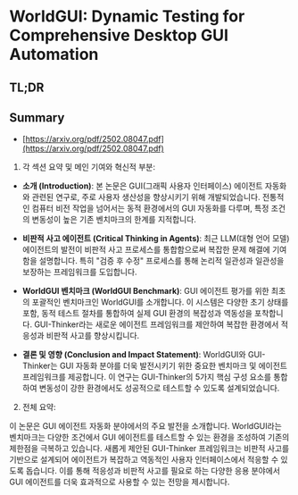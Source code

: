 # WorldGUI: Dynamic Testing for Comprehensive Desktop GUI Automation
## TL;DR
## Summary
- [https://arxiv.org/pdf/2502.08047.pdf](https://arxiv.org/pdf/2502.08047.pdf)

1. 각 섹션 요약 및 메인 기여와 혁신적 부분:

- **소개 (Introduction)**:
  본 논문은 GUI(그래픽 사용자 인터페이스) 에이전트 자동화와 관련된 연구로, 주로 사용자 생산성을 향상시키기 위해 개발되었습니다. 전통적인 컴퓨터 비전 작업을 넘어서는 동적 환경에서의 GUI 자동화를 다루며, 특정 조건의 변동성이 높은 기존 벤치마크의 한계를 지적합니다.

- **비판적 사고 에이전트 (Critical Thinking in Agents)**:
  최근 LLM(대형 언어 모델) 에이전트의 발전이 비판적 사고 프로세스를 통합함으로써 복잡한 문제 해결에 기여함을 설명합니다. 특히 "검증 후 수정" 프로세스를 통해 논리적 일관성과 일관성을 보장하는 프레임워크를 도입합니다.

- **WorldGUI 벤치마크 (WorldGUI Benchmark)**:
  GUI 에이전트 평가를 위한 최초의 포괄적인 벤치마크인 WorldGUI를 소개합니다. 이 시스템은 다양한 초기 상태를 포함, 동적 테스트 절차를 통합하여 실제 GUI 환경의 복잡성과 역동성을 포착합니다. GUI-Thinker라는 새로운 에이전트 프레임워크를 제안하여 복잡한 환경에서 적응성과 비판적 사고를 향상시킵니다.

- **결론 및 영향 (Conclusion and Impact Statement)**:
  WorldGUI와 GUI-Thinker는 GUI 자동화 분야를 더욱 발전시키기 위한 중요한 벤치마크 및 에이전트 프레임워크를 제공합니다. 이 연구는 GUI-Thinker의 5가지 핵심 구성 요소를 통합하여 변동성이 강한 환경에서도 성공적으로 테스트할 수 있도록 설계되었습니다.

2. 전체 요약:

이 논문은 GUI 에이전트 자동화 분야에서의 주요 발전을 소개합니다. WorldGUI라는 벤치마크는 다양한 조건에서 GUI 에이전트를 테스트할 수 있는 환경을 조성하여 기존의 제한점을 극복하고 있습니다. 새롭게 제안된 GUI-Thinker 프레임워크는 비판적 사고를 기반으로 설계되어 에이전트가 복잡하고 역동적인 사용자 인터페이스에서 적응할 수 있도록 돕습니다. 이를 통해 적응성과 비판적 사고를 필요로 하는 다양한 응용 분야에서 GUI 에이전트를 더욱 효과적으로 사용할 수 있는 전망을 제시합니다.